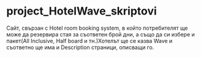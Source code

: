 # project_HotelWave_skriptovi
Сайт, свързан с Hotel room booking system, в който потребителят ще може да резервира стая за съответен брой дни, а също да си избере и пакет(All Inclusive, Half board и тн.)Хотелът ще се казва Wave и съответно ще има и Description страници, описващи го.
